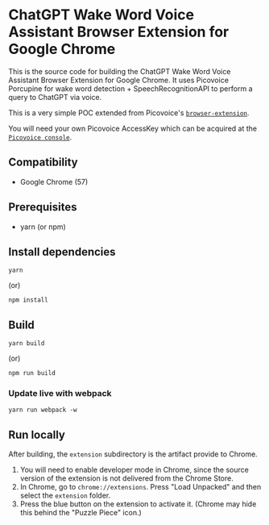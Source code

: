 # ChatGPT Wake Word Voice Assistant Browser Extension for Google Chrome

This is the source code for building the ChatGPT Wake Word Voice Assistant Browser Extension for Google Chrome. It uses Picovoice Porcupine for wake word detection + SpeechRecognitionAPI to perform a query to ChatGPT via voice.

This is a very simple POC extended from Picovoice's [`browser-extension`](https://github.com/Picovoice/browser-extension).

You will need your own Picovoice AccessKey which can be acquired at the [`Picovoice console`](https://console.picovoice.ai/).

## Compatibility

- Google Chrome (57)

## Prerequisites

- yarn (or npm)

## Install dependencies

```console
yarn
```

(or)

```console
npm install
```

## Build

```console
yarn build
```

(or)

```console
npm run build
```

### Update live with webpack

```console
yarn run webpack -w
```

## Run locally

After building, the `extension` subdirectory is the artifact provide to Chrome.

1. You will need to enable developer mode in Chrome, since the source version of the extension is not delivered from the Chrome Store.
1. In Chrome, go to `chrome://extensions`. Press "Load Unpacked" and then select the `extension` folder.
1. Press the blue button on the extension to activate it. (Chrome may hide this behind the "Puzzle Piece" icon.)
